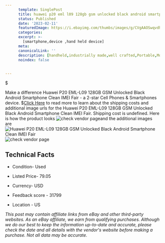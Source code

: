 ```yaml
---
      template: SinglePost
      title: huawei p20 eml l09 128gb gsm unlocked black android smartphone clean imei fair
      status: Published
      date: '2023-02-11'
      featuredImage: https://i.ebayimg.com/thumbs/images/g/CVgAAOSwqvdheCCC/s-l225.jpg
      categories: 
      excerpt: >-
        [smartphone,device ,hand held device]
      meta:
      canonicalLink: ''
      description: [handheld,industrially made,well crafted,Portable,Mobile,Compact,Convenient,Lightweight,Maneuverable,Man-portable,Miniature,Carriable,Hand-held,Light,Holdable,Transportable,Mobile device,Pocket-sized,On-the-go,Wireless,Cordless,Compact size,Convenient size, smartphone,device ,hand held device]
      noindex: false
      
        
---
```

$

Make a difference Huawei P20 EML-L09 128GB GSM Unlocked Black Android Smartphone Clean IMEI Fair - a 2-star Cell Phones & Smartphones device.
$[Click Here](https://www.ebay.com/itm/185165843151?hash=item2b1cbe8acf%3Ag%3ACVgAAOSwqvdheCCC&mkevt=1&mkcid=1&mkrid=711-53200-19255-0&campid=%253CePNCampaignId%253E&customid=%253CreferenceId%253E&toolid=10049) to read more to learn about the shipping costs and additional image urls for the Huawei P20 EML-L09 128GB GSM Unlocked Black Android Smartphone Clean IMEI Fair. Shipping cost is undefined. Here is how the product looks ![check vendor page](https://i.ebayimg.com/thumbs/images/g/CVgAAOSwqvdheCCC/s-l225.jpg)and the additional images are![Huawei P20 EML-L09 128GB GSM Unlocked Black Android Smartphone Clean IMEI Fair](https://i.ebayimg.com/images/g/CVgAAOSwqvdheCCC/s-l1600.jpg)![check vendor page](https://origin-galleryplus.ebayimg.com/ws/web/185165843151_2_0_1/225x225.jpg,https://origin-galleryplus.ebayimg.com/ws/web/185165843151_3_0_1/225x225.jpg,https://origin-galleryplus.ebayimg.com/ws/web/185165843151_4_0_1/225x225.jpg,https://origin-galleryplus.ebayimg.com/ws/web/185165843151_5_0_1/225x225.jpg,https://origin-galleryplus.ebayimg.com/ws/web/185165843151_6_0_1/225x225.jpg,https://origin-galleryplus.ebayimg.com/ws/web/185165843151_7_0_1/225x225.jpg,https://origin-galleryplus.ebayimg.com/ws/web/185165843151_8_0_1/225x225.jpg)



 ## Technical Facts 



     
      

 - Condition- Used 


      

 - Listed Price- 79.05 


      

 - Currency- USD 


      

 - Feedback score - 31799 


      

 - Location - US 


      
      

 *_This post may contain affiliate links from eBay and other third-party websites. As an eBay affiliate, we earn from qualifying purchases. Although we do our best to keep the information up-to-date and accurate, please check the date and all details with the vendor's website before making a purchase. Not all data may be accurate._*






